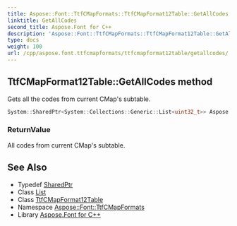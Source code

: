 ```yaml
---
title: Aspose::Font::TtfCMapFormats::TtfCMapFormat12Table::GetAllCodes method
linktitle: GetAllCodes
second_title: Aspose.Font for C++
description: 'Aspose::Font::TtfCMapFormats::TtfCMapFormat12Table::GetAllCodes method. Gets all the codes from current CMap''s subtable in C++.'
type: docs
weight: 100
url: /cpp/aspose.font.ttfcmapformats/ttfcmapformat12table/getallcodes/
---
```

## TtfCMapFormat12Table::GetAllCodes method


Gets all the codes from current CMap's subtable.

```cpp
System::SharedPtr<System::Collections::Generic::List<uint32_t>> Aspose::Font::TtfCMapFormats::TtfCMapFormat12Table::GetAllCodes() override
```


### ReturnValue

All codes from current CMap's subtable.

## See Also

* Typedef [SharedPtr](../../../system/sharedptr/)
* Class [List](../../../system.collections.generic/list/)
* Class [TtfCMapFormat12Table](../)
* Namespace [Aspose::Font::TtfCMapFormats](../../)
* Library [Aspose.Font for C++](../../../)
